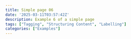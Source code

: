 ```yaml
---
title: Simple page 06
date: '2025-03-11T03:57:42Z'
description: Example 6 of a simple page
tags: ["Tagging", "Structuring Content", "Labelling"]
categories: ["Examples"]
---
```

